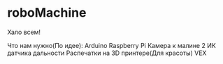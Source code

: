 # roboMachine
Хало всем! 

Что нам нужно(По идее):
Arduino
Raspberry Pi
Камера к малине
2 ИК датчика дальности
Распечатки на 3D принтере(Для красоты)
VEX
